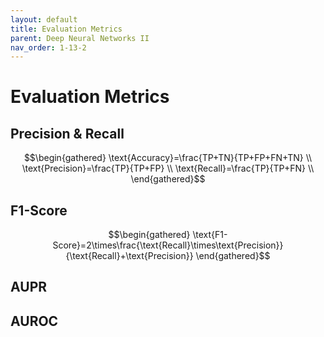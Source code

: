 ```yaml
---
layout: default
title: Evaluation Metrics
parent: Deep Neural Networks II
nav_order: 1-13-2
---
```


# Evaluation Metrics

## Precision & Recall

$$\begin{gathered}
\text{Accuracy}=\frac{TP+TN}{TP+FP+FN+TN} \\
\text{Precision}=\frac{TP}{TP+FP} \\
\text{Recall}=\frac{TP}{TP+FN} \\
\end{gathered}$$

## F1-Score

$$\begin{gathered}
\text{F1-Score}=2\times\frac{\text{Recall}\times\text{Precision}}{\text{Recall}+\text{Precision}}
\end{gathered}$$

## AUPR

## AUROC
